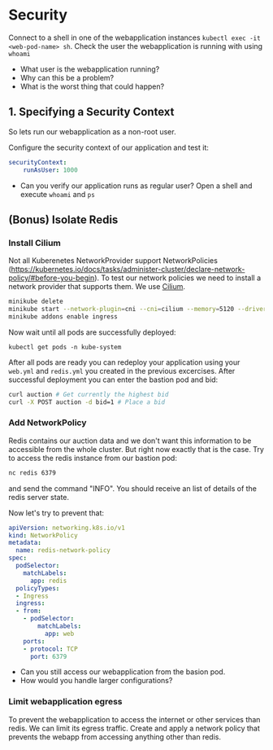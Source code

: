 # Security

Connect to a shell in one of the webapplication instances `kubectl exec -it <web-pod-name> sh`. Check the user the webapplication is running with using `whoami`

- What user is the webapplication running?
- Why can this be a problem?
- What is the worst thing that could happen?

## 1. Specifying a Security Context

So lets run our webapplication as a non-root user.

Configure the security context of our application and test it:

```yaml
securityContext:
    runAsUser: 1000
```

- Can you verify our application runs as regular user? Open a shell and execute `whoami` and `ps`

## (Bonus) Isolate Redis 

### Install Cilium 

Not all Kuberenetes NetworkProvider support NetworkPolicies (https://kubernetes.io/docs/tasks/administer-cluster/declare-network-policy/#before-you-begin). To test our network policies we need to install a network provider that supports them. We use [Cilium](https://cilium.io/).

```bash
minikube delete
minikube start --network-plugin=cni --cni=cilium --memory=5120 --driver=<virtualbox|hyperv>
minikube addons enable ingress
```

Now wait until all pods are successfully deployed:

```
kubectl get pods -n kube-system
```

After all pods are ready you can redeploy your application using your `web.yml` and `redis.yml` you created in the previous excercises. After successful deployment you can enter the bastion pod and bid:

```bash
curl auction # Get currently the highest bid
curl -X POST auction -d bid=1 # Place a bid
```

### Add NetworkPolicy

Redis contains our auction data and we don't want this information to be accessible from the whole cluster. But right now exactly that is the case. Try to access the redis instance from our bastion pod:

```bash
nc redis 6379
```

and send the command "INFO". You should receive an list of details of the redis server state.

Now let's try to prevent that:

```yaml
apiVersion: networking.k8s.io/v1
kind: NetworkPolicy
metadata:
  name: redis-network-policy
spec:
  podSelector:
    matchLabels:
      app: redis
  policyTypes:
  - Ingress
  ingress:
  - from:
    - podSelector:
        matchLabels:
          app: web
    ports:
    - protocol: TCP
      port: 6379
```

- Can you still access our webapplication from the basion pod.
- How would you handle larger configurations?

### Limit webapplication egress

To prevent the webapplication to access the internet or other services than redis. We can limit its egress traffic. Create and apply a network policy that prevents the webapp from accessing anything other than redis.

